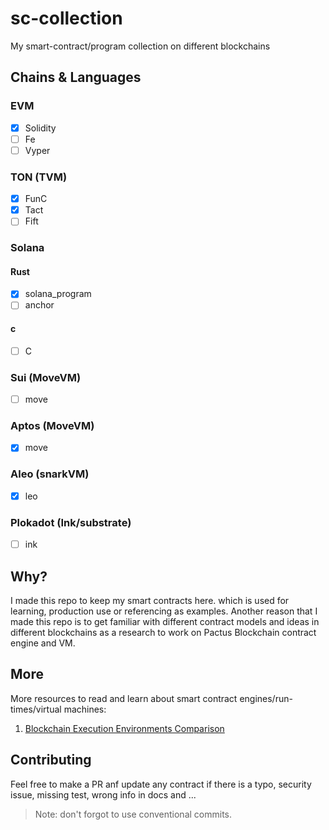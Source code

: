 # sc-collection

My smart-contract/program collection on different blockchains

## Chains & Languages

### EVM

* [X] Solidity
* [ ]  Fe
* [ ]  Vyper

### TON (TVM)

* [X] FunC
* [X] Tact
* [ ]  Fift

### Solana

#### Rust

* [X] solana_program
* [ ]  anchor

#### c

* [ ] C

### Sui (MoveVM)

* [ ] move

### Aptos (MoveVM)

* [X] move

### Aleo (snarkVM)

* [X] leo

### Plokadot (Ink/substrate)

* [ ] ink

## Why?

I made this repo to keep my smart contracts here. which is used for learning, production use or referencing as examples.
Another reason that I made this repo is to get familiar with different contract models and ideas in different blockchains as a research to work on Pactus Blockchain contract engine and VM.

## More

More resources to read and learn about smart contract engines/run-times/virtual machines:

1. [Blockchain Execution Environments Comparison](https://101blockchains.com/blockchain-execution-environments-comparison)


## Contributing

Feel free to make a PR anf update any contract if there is a typo, security issue, missing test, wrong info in docs and ...

> Note: don't forgot to use conventional commits.
